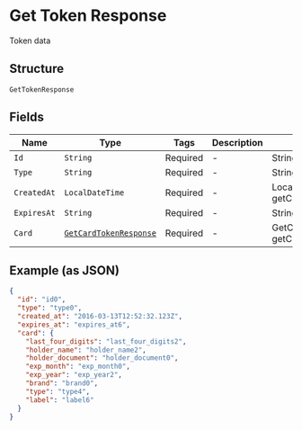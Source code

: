 
# Get Token Response

Token data

## Structure

`GetTokenResponse`

## Fields

| Name | Type | Tags | Description | Getter | Setter |
|  --- | --- | --- | --- | --- | --- |
| `Id` | `String` | Required | - | String getId() | setId(String id) |
| `Type` | `String` | Required | - | String getType() | setType(String type) |
| `CreatedAt` | `LocalDateTime` | Required | - | LocalDateTime getCreatedAt() | setCreatedAt(LocalDateTime createdAt) |
| `ExpiresAt` | `String` | Required | - | String getExpiresAt() | setExpiresAt(String expiresAt) |
| `Card` | [`GetCardTokenResponse`](/doc/models/get-card-token-response.md) | Required | - | GetCardTokenResponse getCard() | setCard(GetCardTokenResponse card) |

## Example (as JSON)

```json
{
  "id": "id0",
  "type": "type0",
  "created_at": "2016-03-13T12:52:32.123Z",
  "expires_at": "expires_at6",
  "card": {
    "last_four_digits": "last_four_digits2",
    "holder_name": "holder_name2",
    "holder_document": "holder_document0",
    "exp_month": "exp_month0",
    "exp_year": "exp_year2",
    "brand": "brand0",
    "type": "type4",
    "label": "label6"
  }
}
```

